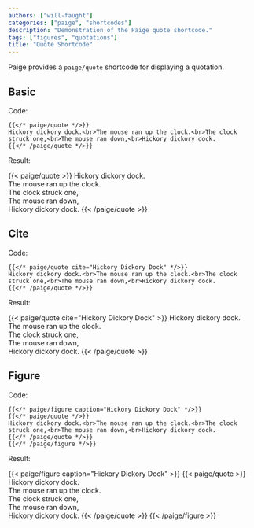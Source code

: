```yaml
---
authors: ["will-faught"]
categories: ["paige", "shortcodes"]
description: "Demonstration of the Paige quote shortcode."
tags: ["figures", "quotations"]
title: "Quote Shortcode"
---
```


Paige provides a `paige/quote` shortcode for displaying a quotation.

<!--more-->

## Basic

Code:

```go-text-template
{{</* paige/quote */>}}
Hickory dickory dock.<br>The mouse ran up the clock.<br>The clock struck one,<br>The mouse ran down,<br>Hickory dickory dock.
{{</* /paige/quote */>}}
```

Result:

{{< paige/quote >}}
Hickory dickory dock.<br>The mouse ran up the clock.<br>The clock struck one,<br>The mouse ran down,<br>Hickory dickory dock.
{{< /paige/quote >}}

## Cite

Code:

```go-text-template
{{</* paige/quote cite="Hickory Dickory Dock" */>}}
Hickory dickory dock.<br>The mouse ran up the clock.<br>The clock struck one,<br>The mouse ran down,<br>Hickory dickory dock.
{{</* /paige/quote */>}}
```

Result:

{{< paige/quote cite="Hickory Dickory Dock" >}}
Hickory dickory dock.<br>The mouse ran up the clock.<br>The clock struck one,<br>The mouse ran down,<br>Hickory dickory dock.
{{< /paige/quote >}}

## Figure

Code:

```go-text-template
{{</* paige/figure caption="Hickory Dickory Dock" */>}}
{{</* paige/quote */>}}
Hickory dickory dock.<br>The mouse ran up the clock.<br>The clock struck one,<br>The mouse ran down,<br>Hickory dickory dock.
{{</* /paige/quote */>}}
{{</* /paige/figure */>}}
```

Result:

{{< paige/figure caption="Hickory Dickory Dock" >}}
{{< paige/quote >}}
Hickory dickory dock.<br>The mouse ran up the clock.<br>The clock struck one,<br>The mouse ran down,<br>Hickory dickory dock.
{{< /paige/quote >}}
{{< /paige/figure >}}
